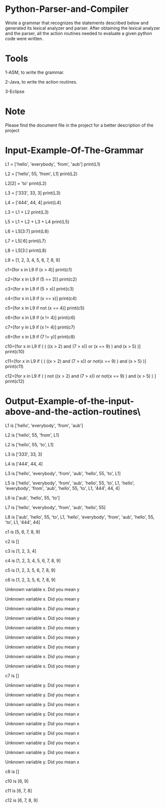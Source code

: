 # Python-Parser-and-Compiler

Wrote a grammar that recognizes the statements described below and generated its lexical analyzer and parser. 
After obtaining the lexical analyzer and the parser, all the action routines needed to evaluate a given python code were written.

# Tools
1-ASM, to write the grammar.

2-Java, to write the action routines.

3-Eclipse

# Note
Please find the document file in the project for a better description of the project

# Input-Example-Of-The-Grammar
L1 = ['hello', 'everybody', 'from', 'aub']	print(L1)  

L2 = ['hello', 55, 'from', L1]			print(L2)

L2[2] = 'to'				print(L2)

L3 = ['333', 33, 3]				print(L3)

L4 = ['444', 44, 4]				print(L4)

L3 = L1 + L2				print(L3)

L5 = L1 + L2 + L3 + L4			print(L5)

L6 = L5[3:7]				print(L6)

L7 = L5[:6]				print(L7)

L8 = L5[3:]				print(L8)

L9 = [1, 2, 3, 4, 5, 6, 7, 8, 9]

c1=[for x in L9 	if (x > 4)]			print(c1)

c2=[for x in L9 	if (5 == 2)]		print(c2)

c3=[for x in L9 	if (5 > x)]			print(c3)

c4=[for x in L9 	if (x == x)]		print(c4)

c5=[for x in L9 	if not (x == 4)]		print(c5)

c6=[for x in L9 	if (x != 4)]		print(c6)

c7=[for y in L9 	if (x != 4)]		print(c7)

c8=[for x in L9 	if (7 != y)]		print(c8)

c10=[for x in L9 if ( ( ((x > 2) and (7 > x)) or (x == 9) ) and (x > 5) )] 		print(c10)

c11=[for x in L9 if ( ( ((x > 2) and (7 > x)) or not(x == 9) ) and (x > 5) )] 		print(c11)

c12=[for x in L9 if ( ( not ((x > 2) and (7 > x)) or not(x == 9) ) and (x > 5) ) ] 	print(c12)

# Output-Example-of-the-input-above-and-the-action-routines\
L1 is ['hello', 'everybody', 'from', 'aub']

L2 is ['hello', 55, 'from', L1]

L2 is ['hello', 55, 'to', L1]

L3 is ['333', 33, 3]

L4 is ['444', 44, 4]

L3 is ['hello', 'everybody', 'from', 'aub', 'hello', 55, 'to', L1]

L5 is ['hello', 'everybody', 'from', 'aub', 'hello', 55, 'to', L1, 'hello', 'everybody', 'from', 'aub', 'hello', 55, 'to', L1, '444', 44, 4]

L6 is ['aub', 'hello', 55, 'to']

L7 is ['hello', 'everybody', 'from', 'aub', 'hello', 55]

L8 is ['aub', 'hello', 55, 'to', L1, 'hello', 'everybody', 'from', 'aub', 'hello', 55, 'to', L1, '444', 44]

c1 is [5, 6, 7, 8, 9]

c2 is []

c3 is [1, 2, 3, 4]

c4 is [1, 2, 3, 4, 5, 6, 7, 8, 9]

c5 is [1, 2, 3, 5, 6, 7, 8, 9]

c6 is [1, 2, 3, 5, 6, 7, 8, 9]

Unknown variable x. Did you mean y

Unknown variable x. Did you mean y

Unknown variable x. Did you mean y

Unknown variable x. Did you mean y

Unknown variable x. Did you mean y

Unknown variable x. Did you mean y

Unknown variable x. Did you mean y

Unknown variable x. Did you mean y

Unknown variable x. Did you mean y

c7 is []

Unknown variable y. Did you mean x

Unknown variable y. Did you mean x

Unknown variable y. Did you mean x

Unknown variable y. Did you mean x

Unknown variable y. Did you mean x

Unknown variable y. Did you mean x

Unknown variable y. Did you mean x

Unknown variable y. Did you mean x

Unknown variable y. Did you mean x

c8 is []

c10 is [6, 9]

c11 is [6, 7, 8]

c12 is [6, 7, 8, 9]
